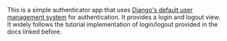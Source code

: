 This is a simple authenticator app that uses [Django's default user management system](https://docs.djangoproject.com/en/3.1/topics/auth/default/) for authentication. It provides a login and logout view. It widely follows the tutorial implementation of login/logout provided in the docs linked before.